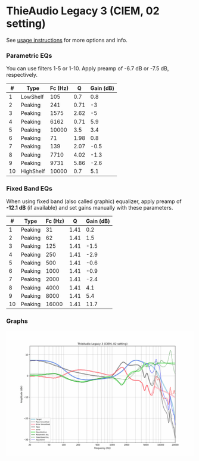 # ThieAudio Legacy 3 (CIEM, 02 setting)
See [usage instructions](https://github.com/jaakkopasanen/AutoEq#usage) for more options and info.

### Parametric EQs
You can use filters 1-5 or 1-10. Apply preamp of -6.7 dB or -7.5 dB, respectively.

|   # | Type      |   Fc (Hz) |    Q |   Gain (dB) |
|-----|-----------|-----------|------|-------------|
|   1 | LowShelf  |       105 | 0.7  |         0.8 |
|   2 | Peaking   |       241 | 0.71 |        -3   |
|   3 | Peaking   |      1575 | 2.62 |        -5   |
|   4 | Peaking   |      6162 | 0.71 |         5.9 |
|   5 | Peaking   |     10000 | 3.5  |         3.4 |
|   6 | Peaking   |        71 | 1.98 |         0.8 |
|   7 | Peaking   |       139 | 2.07 |        -0.5 |
|   8 | Peaking   |      7710 | 4.02 |        -1.3 |
|   9 | Peaking   |      9731 | 5.86 |        -2.6 |
|  10 | HighShelf |     10000 | 0.7  |         5.1 |

### Fixed Band EQs
When using fixed band (also called graphic) equalizer, apply preamp of **-12.1 dB** (if available) and set gains manually with these parameters.

|   # | Type    |   Fc (Hz) |    Q |   Gain (dB) |
|-----|---------|-----------|------|-------------|
|   1 | Peaking |        31 | 1.41 |         0.2 |
|   2 | Peaking |        62 | 1.41 |         1.5 |
|   3 | Peaking |       125 | 1.41 |        -1.5 |
|   4 | Peaking |       250 | 1.41 |        -2.9 |
|   5 | Peaking |       500 | 1.41 |        -0.6 |
|   6 | Peaking |      1000 | 1.41 |        -0.9 |
|   7 | Peaking |      2000 | 1.41 |        -2.4 |
|   8 | Peaking |      4000 | 1.41 |         4.1 |
|   9 | Peaking |      8000 | 1.41 |         5.4 |
|  10 | Peaking |     16000 | 1.41 |        11.7 |

### Graphs
![](./ThieAudio%20Legacy%203%20(CIEM,%2002%20setting).png)
